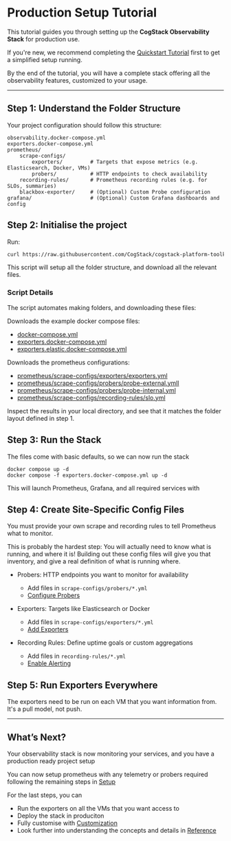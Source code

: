 # Production Setup Tutorial
This tutorial guides you through setting up the **CogStack Observability Stack** for production use.

If you're new, we recommend completing the [Quickstart Tutorial](../get-started/quickstart.md) first to get a simplified setup running.

By the end of the tutorial, you will have a complete stack offering all the observability features, customized to your usage. 

---

## Step 1: Understand the Folder Structure

Your project configuration should follow this structure:

```
observability.docker-compose.yml
exporters.docker-compose.yml
prometheus/
    scrape-configs/
        exporters/         # Targets that expose metrics (e.g. Elasticsearch, Docker, VMs)
        probers/           # HTTP endpoints to check availability
    recording-rules/       # Prometheus recording rules (e.g. for SLOs, summaries)
    blackbox-exporter/     # (Optional) Custom Probe configuration
grafana/                   # (Optional) Custom Grafana dashboards and config
```

## Step 2: Initialise the project

Run:
```bash
curl https://raw.githubusercontent.com/CogStack/cogstack-platform-toolkit/refs/heads/main/observability/examples/full/full-quickstart.sh | bash
```

This script will setup all the folder structure, and download all the relevant files.

### Script Details
The script automates making folders, and downloading these files:

Downloads the example docker compose files:
- [docker-compose.yml](../../../observability/examples/full/docker-compose.yml)
- [exporters.docker-compose.yml](../../../observability/examples/full/exporters.docker-compose.yml)
- [exporters.elastic.docker-compose.yml](../../../observability/examples/full/exporters.elastic.docker-compose.yml)

Downloads the prometheus configurations:
- [prometheus/scrape-configs/exporters/exporters.yml](../../../observability/examples/full/prometheus/scrape-configs/exporters/exporters.yml)
- [prometheus/scrape-configs/probers/probe-external.ymll](../../../observability/examples/full/prometheus/scrape-configs/probers/probe-external.yml)
- [prometheus/scrape-configs/probers/probe-internal.yml ](../../../observability/examples/full/prometheus/scrape-configs/probers/probe-internal.yml)
- [prometheus/scrape-configs/recording-rules/slo.yml](../../../observability/examples/full/prometheus/scrape-configs/recording-rules/slo.yml)


Inspect the results in your local directory, and see that it matches the folder layout defined in step 1. 

## Step 3: Run the Stack
The files come with basic defaults, so we can now run the stack


   ```
   docker compose up -d
   docker compose -f exporters.docker-compose.yml up -d
   ```

This will launch Prometheus, Grafana, and all required services with 


## Step 4: Create Site-Specific Config Files
You must provide your own scrape and recording rules to tell Prometheus what to monitor.

This is probably the hardest step: You will actually need to know what is running, and where it is! Building out these config files will give you that inventory, and give a real definition of what is running where.

- Probers: HTTP endpoints you want to monitor for availability
  - Add files in `scrape-configs/probers/*.yml`
  - [Configure Probers](./probing.md)
  
- Exporters: Targets like Elasticsearch or Docker
  - Add files in `scrape-configs/exporters/*.yml`
  - [Add Exporters](./telemetry.md)

- Recording Rules: Define uptime goals or custom aggregations
  - Add files in `recording-rules/*.yml`
  - [Enable Alerting](./alerting.md)

## Step 5: Run Exporters Everywhere
The exporters need to be run on each VM that you want information from. It's a pull model, not push.


---

## What’s Next?

Your observability stack is now monitoring your services, and you have a production ready project setup

You can now setup prometheus with any telemetry or probers required following the remaining steps in [Setup](./_index.md)

For the last steps, you can 

- Run the exporters on all the VMs that you want access to 
- Deploy the stack in produciton
- Fully customise with [Customization](../customization/_index.md)
- Look further into understanding the concepts and details in [Reference](../reference/_index.md)
